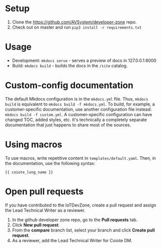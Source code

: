 # Setup
1. Clone the https://github.com/AVSystem/developer-zone repo.
1. Check out on master and run `pip3 install -r requirements.txt`

# Usage
* Development: `mkdocs serve` - serves a preview of docs in 127.0.0.1:8000
* Build: `mkdocs build` - builds the docs in the `/site` catalog.

# Custom-config documentation

The default Mkdocs configuration is in the `mkdocs.yml` file.
Thus, `mkdocs build` is equivalent to `mkdocs build -f mkdocs.yml`.
To build, for example, a customer-specific documentation, use another configuration file instead:
`mkdocs build -f custom.yml`.
A customer-specific configuration can have changed TOC, added styles, etc.
It's technically a completely separate documentation that just happens to share most of the sources.

# Using macros
To use macros, write repetitive content in `templates/default.yaml`.
Then, in the documentation, use the following syntax:
```
{{ coiote_long_name }}
```

# Open pull requests

If you have contributed to the IoTDevZone, create a pull request and assign the Lead Technical Writer as a reviewer.

1. In the github developer zone repo, go to the **Pull requests** tab.
1. Click **New pull request**.
1. From the **compare** branch list, select your branch and click **Create pull request**.
1. As a reviewer, add the Lead Technical Writer for Coiote DM.
